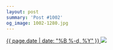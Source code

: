```yaml
---
layout: post
summary: 'Post #1002'
og_image: 1002-1280.jpg
---
```


<p>
 <time>
  <a href="/1002">
   {{ page.date | date: "%B %-d, %Y" }}
  </a>
 </time>
 <a href="/1002">
  <img sizes="(min-width: 700px) 50vw, calc(100vw - 2rem)" src="{{ site.assets_url }}/1002-640.jpg" srcset="{{ site.assets_url }}/1002-320.jpg 320w, {{ site.assets_url }}/1002-640.jpg 640w, {{ site.assets_url }}/1002-960.jpg 960w, {{ site.assets_url }}/1002-1280.jpg 1280w"/>
 </a>
</p>
